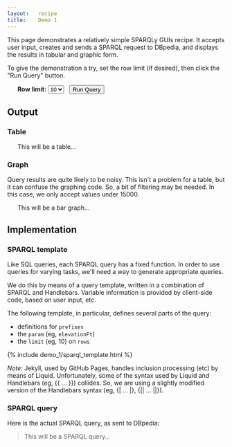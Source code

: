 ```yaml
---
layout:   recipe
title:    Demo 1
---
```


This page demonstrates a relatively simple SPARQLy GUIs recipe.
It accepts user input, creates and sends a SPARQL request to DBpedia,
and displays the results in tabular and graphic form.

To give the demonstration a try, set the row limit (if desired),
then click the "Run Query" button.

<ul>
  <b>Row limit:</b>
  <select name="limit" id="set_limit">
    <option>10</option>
    <option>15</option>
  </select>
  &nbsp;
  <button id="run_query">Run Query</button>
</ul>


## Output

### Table

<ul>
  <div id="sparql_table">
    This will be a table...
  </div>
</ul>

### Graph

Query results are quite likely to be noisy.
This isn't a problem for a table, but it can confuse the graphing code.
So, a bit of filtering may be needed.
In this case, we only accept values under 15000.

<ul>
  <div id="sparql_graph">
    This will be a bar graph...
  </div>
</ul>


## Implementation

### SPARQL template

Like SQL queries, each SPARQL query has a fixed function.
In order to use queries for varying tasks,
we'll need a way to generate appropriate queries.

We do this by means of a query template,
written in a combination of SPARQL and Handlebars.
Variable information is provided by client-side code,
based on user input, etc.

The following template, in particular, defines several parts of the query:

* definitions for `prefixes`
* the `param` (eg, `elevationFt`)
* the `limit` (eg, 10) on `rows`

{% include demo_1/sparql_template.html %}

*Note:*
Jekyll, used by GitHub Pages, handles inclusion processing (etc)
by means of Liquid.
Unfortunately, some of the syntax used by Liquid and Handlebars
(eg, <tr>{&#123; ... &#125;}</tr>) collides.
So, we are using a slightly modified version of the Handlebars syntax
(eg, <tr>{| ... |}</tr>, <tr>{|| ... ||}</tr>).

### SPARQL query

Here is the actual SPARQL query, as sent to DBpedia:

<blockquote>
  <div id="sparql_query">
    This will be a SPARQL query...
  </div>
</blockquote>
